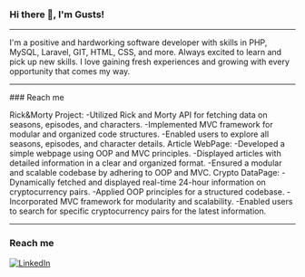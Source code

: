 ### Hi there 👋, I'm Gusts!


<hr>

I'm a positive and hardworking software developer with skills in PHP, MySQL, Laravel, GIT, HTML, CSS, and more. Always excited to learn and pick up new skills. I love gaining fresh experiences and growing with every opportunity that comes my way.

<hr>
### Reach me 

Rick&Morty Project:
-Utilized Rick and Morty API for fetching data on seasons, episodes, and characters.
-Implemented MVC framework for modular and organized code structures.
-Enabled users to explore all seasons, episodes, and character details.
Article WebPage:
-Developed a simple webpage using OOP and MVC principles.
-Displayed articles with detailed information in a clear and organized format.
-Ensured a modular and scalable codebase by adhering to OOP and MVC.
Crypto DataPage:
-Dynamically fetched and displayed real-time 24-hour information on cryptocurrency pairs.
-Applied OOP principles for a structured codebase.
-Incorporated MVC framework for modularity and scalability.
-Enabled users to search for specific cryptocurrency pairs for the latest information.

<hr>

### Reach me 
[![LinkedIn](https://img.shields.io/badge/LinkedIn-0077B5?style=for-the-badge&logo=linkedin&logoColor=white)](https://www.linkedin.com/in/gustsmiezis/)
